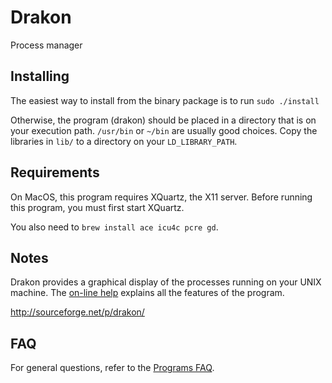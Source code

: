 # Drakon

Process manager

## Installing

The easiest way to install from the binary package is to run `sudo ./install`

Otherwise, the program (drakon) should be placed in a directory that is on your execution path.  `/usr/bin` or `~/bin` are usually good choices.  Copy the libraries in `lib/` to a directory on your `LD_LIBRARY_PATH`.


## Requirements

On MacOS, this program requires XQuartz, the X11 server.  Before running this program, you must first start XQuartz.

You also need to `brew install ace icu4c pcre gd`.


## Notes

Drakon provides a graphical display of the processes running on your UNIX machine.  The [on-line help](http://drakon.sourceforge.net/help.html) explains all the features of the program.

http://sourceforge.net/p/drakon/


## FAQ

For general questions, refer to the [Programs FAQ](https://github.com/jafl/jx_application_framework/blob/master/APPS.md).

